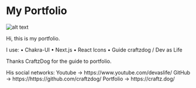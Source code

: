 # My Portfolio

![alt text](https://raw.githubusercontent.com/aumsoa/aumso-site/main/public/Head.png)

<p>Hi, this is my portfolio.</p>

<p>I use:
    • Chakra-UI
    • Next.js
    • React Icons
    • Guide craftzdog / Dev as Life
</p>

<p>Thanks CraftzDog for the guide to portfolio.</p>
<P>His social networks: 
     Youtube → https://www.youtube.com/devaslife/
     GitHub → https://https://github.com/craftzdog/
     Portfolio → https://craftz.dog/
</p>